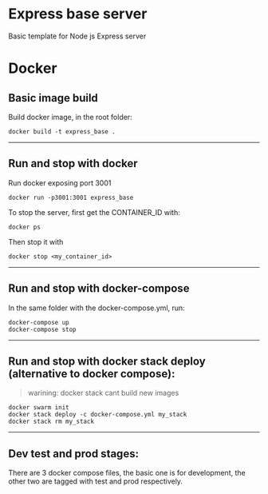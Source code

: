 # Express base server

Basic template for Node js Express server


# Docker

## Basic image build

Build docker image, in the root folder:

    docker build -t express_base .

***
## Run and stop with docker 

Run docker exposing port 3001

    docker run -p3001:3001 express_base

To stop the server, first get the CONTAINER_ID with:

    docker ps

Then stop it with
    
    docker stop <my_container_id>

***
## Run and stop with docker-compose

In the same folder with the docker-compose.yml, run:

    docker-compose up
    docker-compose stop
***
## Run and stop with docker stack deploy (alternative to docker compose):

 > warining: docker stack cant build new images

    docker swarm init
    docker stack deploy -c docker-compose.yml my_stack
    docker stack rm my_stack


***
## Dev test and prod stages:

There are 3 docker compose files, the basic one is for development, the other two are tagged with test and prod respectively.